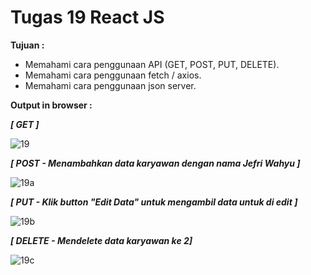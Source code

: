 # Tugas 19 React JS

<b>Tujuan : </b>
<ul>
  <li>Memahami cara penggunaan API (GET, POST, PUT, DELETE).</li>
  <li>Memahami cara penggunaan fetch / axios.</li>
  <li>Memahami cara penggunaan json server.</li>
</ul>

<b>Output in browser : </b>

<b><i>[ GET ]</i></b>

![19](https://user-images.githubusercontent.com/92837751/184302254-b8454fc9-6ba1-4c18-91a1-76b30111c08b.jpg)

<b><i>[ POST - Menambahkan data karyawan dengan nama Jefri Wahyu ]</i></b>

![19a](https://user-images.githubusercontent.com/92837751/184302256-329b4999-0b70-4c63-80c4-561b97f4fbb8.jpg)

<b><i>[ PUT - Klik button "Edit Data" untuk mengambil data untuk di edit ]</i></b>

![19b](https://user-images.githubusercontent.com/92837751/184308833-412e61f3-9894-4b21-87d6-6a049763df50.png)

<b><i>[ DELETE - Mendelete data karyawan ke 2]</i></b>

![19c](https://user-images.githubusercontent.com/92837751/184308839-cf7d71b8-7f74-4e0a-b3c6-822ac236173f.jpg)
